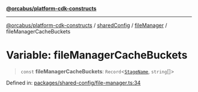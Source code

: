 [**@orcabus/platform-cdk-constructs**](../../../../../../README.md)

***

[@orcabus/platform-cdk-constructs](../../../../../../README.md) / [sharedConfig](../../../README.md) / [fileManager](../README.md) / fileManagerCacheBuckets

# Variable: fileManagerCacheBuckets

> `const` **fileManagerCacheBuckets**: `Record`\<[`StageName`](../../../../utils/type-aliases/StageName.md), `string`[]\>

Defined in: [packages/shared-config/file-manager.ts:34](https://github.com/OrcaBus/platform-cdk-constructs/blob/main/packages/shared-config/file-manager.ts#L34)
